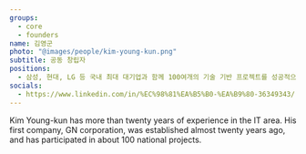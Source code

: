 ```yaml
---
groups:
  - core
  - founders
name: 김영군
photo: "@images/people/kim-young-kun.png"
subtitle: 공동 창립자
positions:
  - 삼성, 현대, LG 등 국내 최대 대기업과 함께 100여개의 기술 기반 프로젝트를 성공적으로 개발한 한국 IT 분야의 개척자
socials:
  - https://www.linkedin.com/in/%EC%98%81%EA%B5%B0-%EA%B9%80-36349343/
---
```


Kim Young-kun has more than twenty years of experience in the IT area. His first company, GN corporation, was established almost twenty years ago, and has participated in about 100 national projects.
